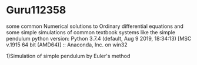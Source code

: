 # Guru112358
some common Numerical solutions to Ordinary differential equations and some simple simulations of common textbook systems like the simple pendulum 
python version: Python 3.7.4 (default, Aug  9 2019, 18:34:13) [MSC v.1915 64 bit (AMD64)] :: Anaconda, Inc. on win32


1)Simulation of simple pendulum by Euler's method
